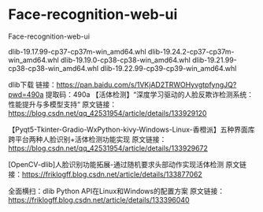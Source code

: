 # Face-recognition-web-ui
Face-recognition-web-ui


dlib-19.17.99-cp37-cp37m-win_amd64.whl
dlib-19.24.2-cp37-cp37m-win_amd64.whl
dlib-19.19.0-cp38-cp38-win_amd64.whl
dlib-19.21.99-cp38-cp38-win_amd64.whl
dlib-19.22.99-cp39-cp39-win_amd64.whl

dlib下载
链接：https://pan.baidu.com/s/1VKjAD2TRWOHyvgtpfyngJQ?pwd=490a 
提取码：490a
【活体检测】“深度学习驱动的人脸反欺诈检测系统：性能提升与多模型支持“
原文链接：https://blog.csdn.net/qq_42531954/article/details/133929120

【Pyqt5-Tkinter-Gradio-WxPython-kivy-Windows-Linux-香橙派】五种界面库跨平台两种人脸识别+活体检测功能实现
原文链接：https://blog.csdn.net/qq_42531954/article/details/133929672

[OpenCV-dlib]人脸识别功能拓展-通过随机要求头部动作实现活体检测
原文链接：https://friklogff.blog.csdn.net/article/details/133877062

全面横扫：dlib Python API在Linux和Windows的配置方案
原文链接：https://friklogff.blog.csdn.net/article/details/133396040
